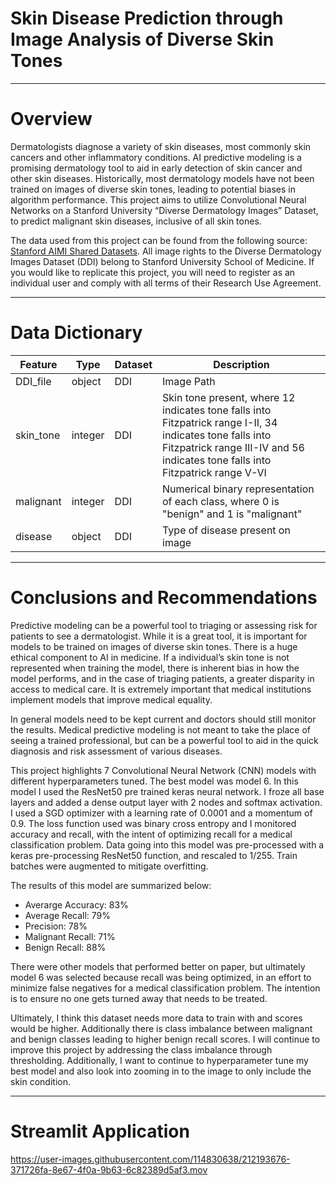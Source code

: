 # Skin Disease Prediction through Image Analysis of Diverse Skin Tones
---
# Overview 
Dermatologists diagnose a variety of skin diseases, most commonly skin cancers and other inflammatory conditions. AI predictive modeling is a promising dermatology tool to aid in early detection of skin cancer and other skin diseases. Historically, most dermatology models have not been trained on images of diverse skin tones, leading to potential biases in algorithm performance. This project aims to utilize Convolutional Neural Networks on a Stanford University “Diverse Dermatology Images” Dataset, to predict malignant skin diseases, inclusive of all skin tones. 

The data used from this project can be found from the following source: [Stanford AIMI Shared Datasets](https://stanfordaimi.azurewebsites.net/datasets/35866158-8196-48d8-87bf-50dca81df965). All image rights to the Diverse Dermatology Images Dataset (DDI) belong to Stanford University School of Medicine. If you would like to replicate this project, you will need to register as an individual user and comply with all terms of their Research Use Agreement. 

---
# Data Dictionary 
|Feature|Type|Dataset|Description|
|---|---|---|---|
|DDI_file|object|DDI|Image Path|
|skin_tone|integer|DDI|Skin tone present, where 12 indicates tone falls into Fitzpatrick range I-II, 34 indicates tone falls into Fitzpatrick range III-IV and 56 indicates tone falls into Fitzpatrick range V-VI|
|malignant|integer|DDI|Numerical binary representation of each class, where 0 is "benign" and 1 is "malignant"|
|disease|object|DDI|Type of disease present on image|

---
# Conclusions and Recommendations 
Predictive modeling can be a powerful tool to triaging or assessing risk for patients to see a dermatologist. While it is a great tool, it is important for models to be trained on images of diverse skin tones. There is a huge ethical component to AI in medicine. If a individual’s skin tone is not represented when training the model, there is inherent bias in how the model performs, and in the case of triaging patients, a greater disparity in access to medical care. It is extremely important that medical institutions implement models that improve medical equality.

In general models need to be kept current and doctors should still monitor the results. Medical predictive modeling is not meant to take the place of seeing a trained professional, but can be a powerful tool to aid in the quick diagnosis and risk assessment of various diseases.

This project highlights 7 Convolutional Neural Network (CNN) models with different hyperparameters tuned. The best model was model 6. In this model I used the ResNet50 pre trained keras neural network. I froze all base layers and added a dense output layer with 2 nodes and softmax activation. I used a SGD optimizer with a learning rate of 0.0001 and a momentum of 0.9. The loss function used was binary cross entropy and I monitored accuracy and recall, with the intent of optimizing recall for a medical classification problem. Data going into this model was pre-processed with a keras pre-processing ResNet50 function, and rescaled to 1/255. Train batches were augmented to mitigate overfitting.

The results of this model are summarized below:

- Averarge Accuracy: 83%
- Average Recall: 79%
- Precision: 78%
- Malignant Recall: 71%
- Benign Recall: 88%

There were other models that performed better on paper, but ultimately model 6 was selected because recall was being optimized, in an effort to minimize false negatives for a medical classification problem. The intention is to ensure no one gets turned away that needs to be treated.

Ultimately, I think this dataset needs more data to train with and scores would be higher. Additionally there is class imbalance between malignant and benign classes leading to higher benign recall scores. I will continue to improve this project by addressing the class imbalance through thresholding. Additionally, I want to continue to hyperparameter tune my best model and also look into zooming in to the image to only include the skin condition.

---
# Streamlit Application

https://user-images.githubusercontent.com/114830638/212193676-371726fa-8e67-4f0a-9b63-6c82389d5af3.mov

